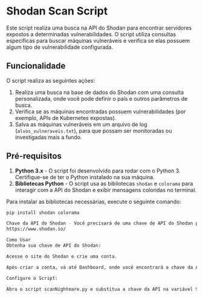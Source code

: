 # Shodan Scan Script

Este script realiza uma busca na API do Shodan para encontrar servidores expostos a determinadas vulnerabilidades. O script utiliza consultas específicas para buscar máquinas vulneráveis e verifica se elas possuem algum tipo de vulnerabilidade configurada.

## Funcionalidade

O script realiza as seguintes ações:
1. Realiza uma busca na base de dados do Shodan com uma consulta personalizada, onde você pode definir o país e outros parâmetros de busca.
2. Verifica se as máquinas encontradas possuem vulnerabilidades (por exemplo, APIs de Kubernetes expostas).
3. Salva as máquinas vulneráveis em um arquivo de log (`alvos_vulneraveis.txt`), para que possam ser monitoradas ou investigadas mais a fundo.

## Pré-requisitos

1. **Python 3.x** - O script foi desenvolvido para rodar com o Python 3. Certifique-se de ter o Python instalado na sua máquina.
2. **Bibliotecas Python** - O script usa as bibliotecas `shodan` e `colorama` para interagir com a API do Shodan e exibir mensagens coloridas no terminal.

Para instalar as bibliotecas necessárias, execute o seguinte comando:

```bash
pip install shodan colorama

Chave da API do Shodan - Você precisará de uma chave de API do Shodan para usar o script. Se você ainda não tem, pode obter uma chave gratuita aqui.
https://www.shodan.io/

Como Usar
Obtenha sua chave de API do Shodan:

Acesse o site do Shodan e crie uma conta.

Após criar a conta, vá até Dashboard, onde você encontrará a chave da API.

Configure o Script:

Abra o script scanNightmare.py e substitua a chave da API na variável SHODAN_API_KEY:

